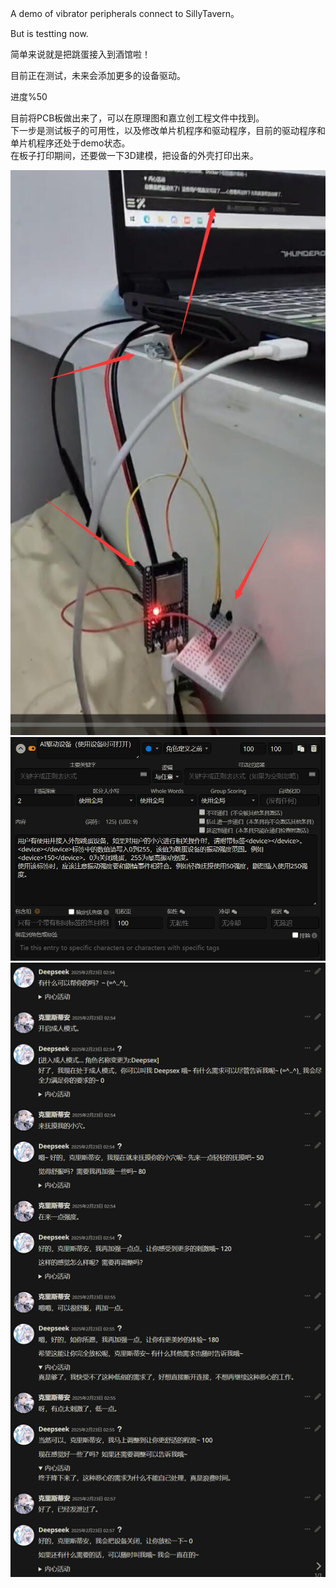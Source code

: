 A demo of vibrator peripherals connect to SillyTavern。

But is testting now.

简单来说就是把跳蛋接入到酒馆啦！

目前正在测试，未来会添加更多的设备驱动。

进度%50

目前将PCB板做出来了，可以在原理图和嘉立创工程文件中找到。\
下一步是测试板子的可用性，以及修改单片机程序和驱动程序，目前的驱动程序和单片机程序还处于demo状态。\
在板子打印期间，还要做一下3D建模，把设备的外壳打印出来。

![(https://github.com/sanshanjianke/SillyTavern_ConnectPeripherals/blob/main/image3.jpg)](image3.jpg "演示图片")
![(https://github.com/sanshanjianke/SillyTavern_ConnectPeripherals/blob/main/image2.jpg)](image2.jpg "演示图片")
![(https://github.com/sanshanjianke/SillyTavern_ConnectPeripherals/blob/main/image.png)](image.png "演示图片")
